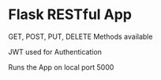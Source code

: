# Flask RESTful App

GET, POST, PUT, DELETE Methods available

JWT used for Authentication

Runs the App on local port 5000
